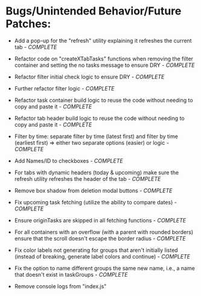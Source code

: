# Bugs/Unintended Behavior/Future Patches:

- Add a pop-up for the "refresh" utility explaining it refreshes the current tab - *COMPLETE*

- Refactor code on "createXTabTasks" functions when removing the filter container and setting the no tasks message to ensure DRY - *COMPLETE*

- Refactor filter initial check logic to ensure DRY - *COMPLETE*

- Further refactor filter logic - *COMPLETE*

- Refactor task container build logic to reuse the code without needing to copy and paste it - *COMPLETE*

- Refactor tab header build logic to reuse the code without needing to copy and paste it - *COMPLETE*

- Filter by time: separate filter by time (latest first) and filter by time (earliest first) => either two separate options (easier) or logic - *COMPLETE*

- Add Names/ID to checkboxes - *COMPLETE*

- For tabs with dynamic headers (today & upcoming) make sure the refresh utility refreshes the header of the tab - *COMPLETE*

- Remove box shadow from deletion modal buttons - *COMPLETE*

- Fix upcoming task fetching (utilize the ability to compare dates) - *COMPLETE*

- Ensure originTasks are skipped in all fetching functions - *COMPLETE*

- For all containers with an overflow (with a parent with rounded borders) ensure that the scroll doesn't escape the border radius - *COMPLETE*

- Fix color labels not generating for groups that aren't initially listed (instead of breaking, generate label colors and continue) - *COMPLETE*

- Fix the option to name different groups the same new name, i.e., a name that doesn't exist in taskGroups - *COMPLETE*

- Remove console logs from "index.js"
